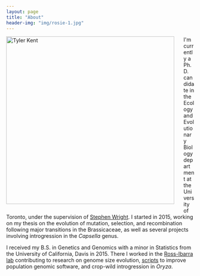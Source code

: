 ```yaml
---
layout: page
title: "About"
header-img: "img/rosie-1.jpg"
---
```


<div style="float: left; padding-right: 25px; padding-bottom: 25px">
	<img src="/img/tyler2.jpg" width="450" alt="Tyler Kent"/>
</div>


I'm currently a Ph.D. candidate in the Ecology and Evolutionary Biology department at the University of Toronto, under the supervision of [Stephen Wright](http://wright.eeb.utoronto.ca).
I started in 2015, working on my thesis on the evolution of mutation, selection, and recombination following major transitions in the Brassicaceae, as well as several projects involving introgression in the *Capsella* genus.  

I received my B.S. in Genetics and Genomics with a minor in Statistics from the University of California, Davis in 2015.
There I worked in the [Ross-Ibarra lab](http://www.rilab.org) contributing to research on genome size evolution, [scripts](https://github.com/mojaveazure/angsd-wrapper) to improve population genomic software, and crop-wild introgression in *Oryza*.
